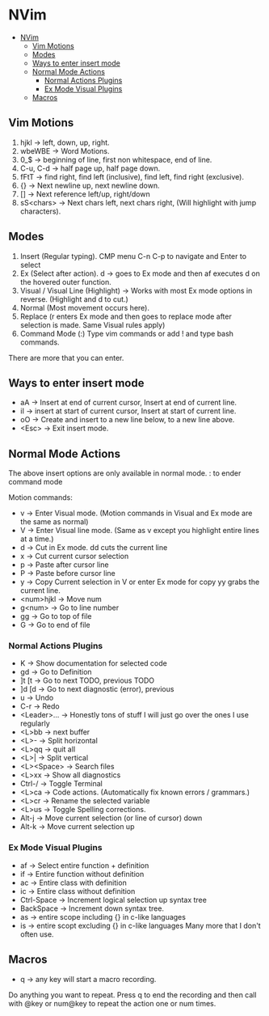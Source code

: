 # NVim

<!--toc:start-->

- [NVim](#nvim)
  - [Vim Motions](#vim-motions)
  - [Modes](#modes)
  - [Ways to enter insert mode](#ways-to-enter-insert-mode)
  - [Normal Mode Actions](#normal-mode-actions)
    - [Normal Actions Plugins](#normal-actions-plugins)
    - [Ex Mode Visual Plugins](#ex-mode-visual-plugins)
  - [Macros](#macros)
  <!--toc:end-->

## Vim Motions

<!-- TODO: Populate explantation. -->

1. hjkl -> left, down, up, right.
2. wbeWBE -> Word Motions.
3. 0\_$ -> beginning of line, first non whitespace, end of line.
4. C-u, C-d -> half page up, half page down.
5. fFtT -> find right, find left (inclusive), find left, find right (exclusive).
6. {} -> Next newline up, next newline down.
7. [] -> Next reference left/up, right/down
8. sS\<chars\> -> Next chars left, next chars right, (Will highlight with jump characters).

## Modes

1. Insert (Regular typing). CMP menu C-n C-p to navigate and Enter to select
2. Ex (Select after action). d -> goes to Ex mode and then af executes d on the
   hovered outer function.
3. Visual / Visual Line (Highlight) -> Works with most Ex mode options in
   reverse. (Highlight and d to cut.)
4. Normal (Most movement occurs here).
5. Replace (r enters Ex mode and then goes to replace mode after selection is
   made. Same Visual rules apply)
6. Command Mode (:) Type vim commands or add ! and type bash commands.

There are more that you can enter.

## Ways to enter insert mode

- aA -> Insert at end of current cursor, Insert at end of current line.
- iI -> insert at start of current cursor, Insert at start of current line.
- oO -> Create and insert to a new line below, to a new line above.
- \<Esc\> -> Exit insert mode.

## Normal Mode Actions

The above insert options are only available in normal mode.
: to ender command mode

Motion commands:

- v -> Enter Visual mode. (Motion commands in Visual and Ex mode are the same
  as normal)
- V -> Enter Visual line mode. (Same as v except you highlight entire lines at
  a time.)
- d -> Cut in Ex mode. dd cuts the current line
- x -> Cut current cursor selection
- p -> Paste after cursor line
- P -> Paste before cursor line
- y -> Copy Current selection in V or enter Ex mode for copy yy grabs the
  current line.
- \<num\>hjkl -> Move num
- g\<num\> -> Go to line number
- gg -> Go to top of file
- G -> Go to end of file

### Normal Actions Plugins

- K -> Show documentation for selected code
- gd -> Go to Definition
- ]t \[t -> Go to next TODO, previous TODO
- ]d \[d -> Go to next diagnostic (error), previous
- u -> Undo
- C-r -> Redo
- \<Leader\>... -> Honestly tons of stuff I will just go over the ones I use regularly
- \<L\>bb -> next buffer
- \<L\>- -> Split horizontal
- \<L\>qq -> quit all
- \<L\>| -> Split vertical
- \<L\>\<Space\> -> Search files
- \<L\>xx -> Show all diagnostics
- Ctrl-/ -> Toggle Terminal
- \<L\>ca -> Code actions. (Automatically fix known errors / grammars.)
- \<L\>cr -> Rename the selected variable
- \<L\>us -> Toggle Spelling corrections.
- Alt-j -> Move current selection (or line of cursor) down
- Alt-k -> Move current selection up

### Ex Mode Visual Plugins

- af -> Select entire function + definition
- if -> Entire function without definition
- ac -> Entire class with definition
- ic -> Entire class without definition
- Ctrl-Space -> Increment logical selection up syntax tree
- BackSpace -> Increment down syntax tree.
- as -> entire scope including {} in c-like languages
- is -> entire scopt excluding {} in c-like languages
  Many more that I don't often use.

## Macros

- q -> any key will start a macro recording.

Do anything you want to repeat. Press q to end the recording and then
call with @key or num@key to repeat the action one or num times.
